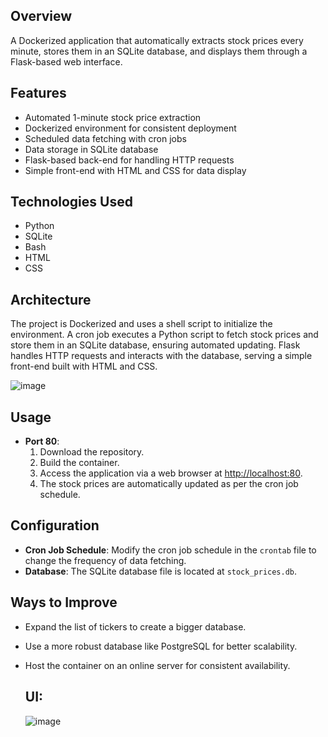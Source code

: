 ## Overview
A Dockerized application that automatically extracts stock prices every minute, stores them in an SQLite database, and displays them through a Flask-based web interface.

## Features
- Automated 1-minute stock price extraction
- Dockerized environment for consistent deployment
- Scheduled data fetching with cron jobs
- Data storage in SQLite database
- Flask-based back-end for handling HTTP requests
- Simple front-end with HTML and CSS for data display

## Technologies Used
- Python
- SQLite
- Bash
- HTML
- CSS

## Architecture
The project is Dockerized and uses a shell script to initialize the environment. A cron job executes a Python script to fetch stock prices and store them in an SQLite database, ensuring automated updating. Flask handles HTTP requests and interacts with the database, serving a simple front-end built with HTML and CSS.

![image](https://github.com/Thocook/Stock-Price-Extractor/assets/134341575/eaea4528-3c4d-4104-b718-8b2fa4e41a54)


## Usage
- **Port 80**:
  1. Download the repository.
  2. Build the container.
  3. Access the application via a web browser at [http://localhost:80](http://localhost:80).
  4. The stock prices are automatically updated as per the cron job schedule.

## Configuration
- **Cron Job Schedule**: Modify the cron job schedule in the `crontab` file to change the frequency of data fetching.
- **Database**: The SQLite database file is located at `stock_prices.db`.

## Ways to Improve
- Expand the list of tickers to create a bigger database.
- Use a more robust database like PostgreSQL for better scalability.
- Host the container on an online server for consistent availability.

  ## UI:
  ![image](https://github.com/Thocook/Stock-Price-Extractor/assets/134341575/5dca5458-e098-4f07-bd6c-9abdd13a0378)

